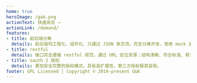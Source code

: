 ```yaml
---
home: true
heroImage: /gak.png
actionText: 快速阅览 →
actionLink: /demand/
features:
- title: 前后端分离
  details: 前后端均工程化、组件化、只通过 JSON 来交流，完全分离开发，使用 mock 进行接口模拟。
- title: restful
  details: 接口完全遵循 restful 规范，通过 URL 定位资源；结构清晰、符合标准、易于理解、扩展方便
- title: oauth 2 授权
  details: 更加安全完整的授权模式，具有高扩展性，第三方授权极其容易。
footer: GPL Licensed | Copyright © 2019-present G&K
---
```

